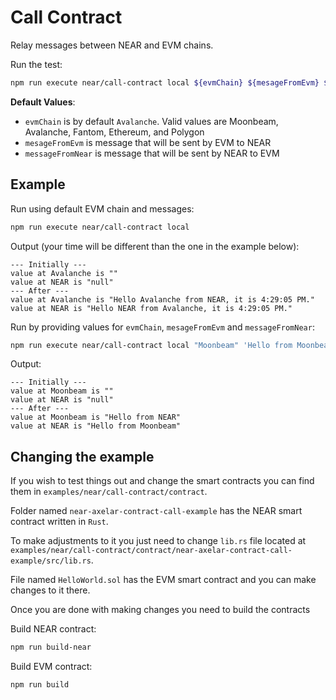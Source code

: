 # Call Contract

Relay messages between NEAR and EVM chains.

Run the test:

```bash
npm run execute near/call-contract local ${evmChain} ${mesageFromEvm} ${messageFromNear}
```

**Default Values**:

-   `evmChain` is by default `Avalanche`. Valid values are Moonbeam, Avalanche, Fantom, Ethereum, and Polygon
-   `mesageFromEvm` is message that will be sent by EVM to NEAR
-   `messageFromNear` is message that will be sent by NEAR to EVM

## Example

Run using default EVM chain and messages:

```bash
npm run execute near/call-contract local
```

Output (your time will be different than the one in the example below):

```
--- Initially ---
value at Avalanche is ""
value at NEAR is "null"
--- After ---
value at Avalanche is "Hello Avalanche from NEAR, it is 4:29:05 PM."
value at NEAR is "Hello NEAR from Avalanche, it is 4:29:05 PM."
```

Run by providing values for `evmChain`, `mesageFromEvm` and `messageFromNear`:

```bash
npm run execute near/call-contract local "Moonbeam" 'Hello from Moonbeam' 'Hello from NEAR'
```

Output:

```
--- Initially ---
value at Moonbeam is ""
value at NEAR is "null"
--- After ---
value at Moonbeam is "Hello from NEAR"
value at NEAR is "Hello from Moonbeam"
```

## Changing the example

If you wish to test things out and change the smart contracts you can find them in `examples/near/call-contract/contract`.

Folder named `near-axelar-contract-call-example` has the NEAR smart contract written in `Rust`.

To make adjustments to it you just need to change `lib.rs` file located at `examples/near/call-contract/contract/near-axelar-contract-call-example/src/lib.rs`.

File named `HelloWorld.sol` has the EVM smart contract and you can make changes to it there.

Once you are done with making changes you need to build the contracts

Build NEAR contract:

```bash
npm run build-near
```

Build EVM contract:

```bash
npm run build
```
